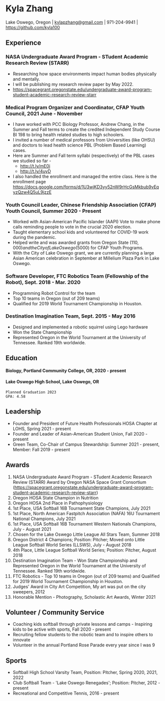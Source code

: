 # Kyla Zhang
Lake Oswego, Oregon | 
kylapzhang@gmail.com | 
971-204-9941 | 
https://github.com/kyla100


## Experience

### NASA Undergraduate Award Program - STudent Academic Research Review (STARR)
* Researching how space environments impact human bodies physically and mentally. 
* I will be publishing my research review paper by May 2022.
* https://spacegrant.oregonstate.edu/undergraduate-award-program-student-academic-research-review-starr 

### Medical Program Organizer and Coordinator, CFAP Youth Council, 2021 June - November
* I have worked with PCC Biology Professor, Andrew Chang, in the Summer and Fall terms to create the credited Independent Study Course BI 198 to bring health related studies to high schoolers. 
* I invited a number of medical professors from Universities (like OHSU) and doctors to lead health science PBL (Problem Based Learning) cases. 
* Here are Summer and Fall term syllabi (respectively) of the PBL cases we studied so far - 
    * http://t.ly/mE0i
    * http://t.ly/4uyD
* I also handled the enrollment and managed the entire class. Here is the enrollment page https://docs.google.com/forms/d/1U3wjKD3yy52nW9rHcGsMkbub9vEqyzQzw4Q5uL9jzzE

### Youth Council Leader, Chinese Friendship Association (CFAP) Youth Council, Summer 2020 - Present
* Worked with Asian-American Pacific Islander (AAPI) Vote to make phone calls reminding people to vote in the crucial 2020 election.
* Taught elementary school kids and volunteered for COVID-19 work during the pandemic.
* Helped write and was awarded grants from Oregon State ($110,000) and the City of Lake Oswego ($5000) for CFAP Youth Programs.
* With the City of Lake Oswego grant, we are currently planning a large Asian American celebration in September at Millelium Plaza Park in Lake Oswego.

### Software Developer, FTC Robotics Team (Fellowship of the Robot), Sept. 2018 - Mar. 2020
* Programming Robot Control for the team
* Top 10 teams in Oregon (out of 209 teams)
* Qualified for 2019 World Tournament Championship in Houston.

### Destination Imagination Team, Sept. 2015 - May 2016
* Designed and implemented a robotic squirrel using Lego hardware 
* Won the State Championship
* Represented Oregon in the World Tournament at the University of Tennessee. Ranked 19th worldwide.


## Education

#### Biology, Portland Community College, OR, 2020 - present
#### Lake Oswego High School, Lake Oswego, OR
    Planned Graduation 2023
    GPA: 4.58

## Leadership
* Founder and President of Future Health Professionals HOSA Chapter at LOHS, Spring 2021 - present
* Founder and Leader of Asian-American Student Union, Fall 2020 - present
* Green Team, Co-Chair of Campus Stewardship: Summer 2021 - present, Member: Fall 2019 - present

## Awards

1. NASA Undergraduate Award Program - STudent Academic Research Review (STARR) Award by Oregon NASA Space Grant Consortium (https://spacegrant.oregonstate.edu/undergraduate-award-program-student-academic-research-review-starr)
2. Oregon HOSA State Champion in Nutrition
3. Oregon HOSA 2nd Place in Pathophysiology
4. 1st Place, USA Softball 16B Tournament State Champions, July 2021
5. 1st Place, North American Fastpitch Association (NAFA) 16U Tournament National Champions, July 2021
6. 1st Place, USA Softball 16B Tournament Western Nationals Champions, July - August 2021
7. Chosen for the Lake Oswego Little League All Stars Team, Summer 2018
8. Oregon District 4 Champions; Position: Pitcher; Moved onto Little League Softball World Series (LLSWS), July - August 2018
9. 4th Place, Little League Softball World Series; Position: Pitcher, August 2018
10. Destination Imagination Team - Won State Championship and Represented Oregon in the World Tournament at the University of Tennessee. Ranked 19th worldwide.
11. FTC Robotics - Top 10 teams in Oregon (out of 209 teams) and Qualified for 2019 World Tournament Championship in Houston.
12. Judges' Award in City Art Competition, My art was put on the city sweepers, 2012
13. Honorable Mention - Photography, Scholastic Art Awards, Winter 2021 

## Volunteer / Community Service
* Coaching kids softball through private lessons and camps - Inspiring kids to be active with sports, Fall 2020 - present
* Recruiting fellow students to the robotic team and to inspire others to innovate 
* Volunteer in the annual Portland Rose Parade every year since I was 9


## Sports
* Softball High School Varsity Team, Position: Pitcher, Spring 2020, 2021, 2022 
* Club Softball Team - 'Lake Oswego Renegades'; Position: Pitcher, 2012 - present
* Recreational and Competitive Tennis, 2016 - present
